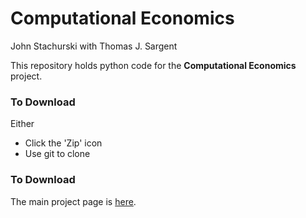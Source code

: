 Computational Economics
===========================

John Stachurski with Thomas J. Sargent

This repository holds python code for the **Computational Economics** project.  

### To Download

Either

* Click the 'Zip' icon 
* Use git to clone 

### To Download

The main project page is [here](https://jstac.github.com/comp-econ).
